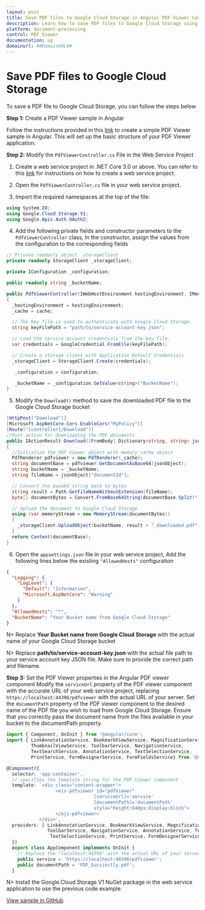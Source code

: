 ```yaml
---
layout: post
title: Save PDF files to Google Cloud Storage in Angular PDF Viewer Component | Syncfusion
description: Learn how to save PDF files to Google Cloud Storage using the Syncfusion Angular PDF Viewer component with a server-backed web service.
platform: document-processing
control: PDF Viewer
documentation: ug
domainurl: ##DomainURL##
---
```


# Save PDF files to Google Cloud Storage

To save a PDF file to Google Cloud Storage, you can follow the steps below

**Step 1:** Create a PDF Viewer sample in Angular

Follow the instructions provided in this [link](https://help.syncfusion.com/document-processing/pdf/pdf-viewer/angular/getting-started) to create a simple PDF Viewer sample in Angular. This will set up the basic structure of your PDF Viewer application.

**Step 2:** Modify the `PdfViewerController.cs` File in the Web Service Project

1. Create a web service project in .NET Core 3.0 or above. You can refer to this [link](https://www.syncfusion.com/kb/11063/how-to-create-pdf-viewer-web-service-in-net-core-3-0-and-above) for instructions on how to create a web service project.

2. Open the `PdfViewerController.cs` file in your web service project.

3. Import the required namespaces at the top of the file:

```csharp
using System.IO;
using Google.Cloud.Storage.V1;
using Google.Apis.Auth.OAuth2;
```

4. Add the following private fields and constructor parameters to the `PdfViewerController` class, In the constructor, assign the values from the configuration to the corresponding fields

```csharp
// Private readonly object _storageClient
private readonly StorageClient _storageClient;

private IConfiguration _configuration;

public readonly string _bucketName;

public PdfViewerController(IWebHostEnvironment hostingEnvironment, IMemoryCache cache, IConfiguration configuration)
{
  _hostingEnvironment = hostingEnvironment;
  _cache = cache;

  // The key file is used to authenticate with Google Cloud Storage.
  string keyFilePath = "path/to/service-account-key.json";

  // Load the service account credentials from the key file.
  var credentials = GoogleCredential.FromFile(keyFilePath);

  // Create a storage client with Application Default Credentials
  _storageClient = StorageClient.Create(credentials);

   _configuration = configuration;

   _bucketName = _configuration.GetValue<string>("BucketName");
}
```

5. Modify the `Download()` method to save the downloaded PDF file to the Google Cloud Storage bucket
```csharp
[HttpPost("Download")]
[Microsoft.AspNetCore.Cors.EnableCors("MyPolicy")]
[Route("[controller]/Download")]
//Post action for downloading the PDF documents
public IActionResult Download([FromBody] Dictionary<string, string> jsonObject)
{
  //Initialize the PDF Viewer object with memory cache object
  PdfRenderer pdfviewer = new PdfRenderer(_cache);
  string documentBase = pdfviewer.GetDocumentAsBase64(jsonObject);
  string bucketName = _bucketName;
  string fileName = jsonObject["documentId"];

  // Convert the base64 string back to bytes
  string result = Path.GetFileNameWithoutExtension(fileName);
  byte[] documentBytes = Convert.FromBase64String(documentBase.Split(",")[1]);

  // Upload the document to Google Cloud Storage
  using (var memoryStream = new MemoryStream(documentBytes))
  {
    _storageClient.UploadObject(bucketName, result + "_downloaded.pdf", null, memoryStream);
  }
  return Content(documentBase);
}
```

6. Open the `appsettings.json` file in your web service project, Add the following lines below the existing `"AllowedHosts"` configuration

```json
{
  "Logging": {
    "LogLevel": {
      "Default": "Information",
      "Microsoft.AspNetCore": "Warning"
    }
  },
  "AllowedHosts": "*",
  "BucketName": "Your Bucket name from Google Cloud Storage"
}
```

N> Replace **Your Bucket name from Google Cloud Storage** with the actual name of your Google Cloud Storage bucket

N> Replace **path/to/service-account-key.json** with the actual file path to your service account key JSON file. Make sure to provide the correct path and filename.

**Step 3:**  Set the PDF Viewer properties in the Angular PDF viewer component
Modify the `serviceUrl` property of the PDF viewer component with the accurate URL of your web service project, replacing `https://localhost:44396/pdfviewer` with the actual URL of your server. Set the `documentPath` property of the PDF viewer component to the desired name of the PDF file you wish to load from Google Cloud Storage. Ensure that you correctly pass the document name from the files available in your bucket to the documentPath property.

```typescript
import { Component, OnInit } from '@angular/core';
import { LinkAnnotationService, BookmarkViewService, MagnificationService,
         ThumbnailViewService, ToolbarService, NavigationService,
         TextSearchService, AnnotationService, TextSelectionService,
         PrintService, FormDesignerService, FormFieldsService} from '@syncfusion/ej2-angular-pdfviewer';

@Component({
  selector: 'app-container',
  // specifies the template string for the PDF Viewer component
  template: `<div class="content-wrapper">
                  <ejs-pdfviewer id="pdfViewer"
                                [serviceUrl]='service'
                                [documentPath]='documentPath'
                                style="height:640px;display:block">
                  </ejs-pdfviewer>
            </div>`,
  providers: [ LinkAnnotationService, BookmarkViewService, MagnificationService,ThumbnailViewService,
               ToolbarService, NavigationService, AnnotationService, TextSearchService,
                TextSelectionService, PrintService, FormDesignerService, FormFieldsService]
  })
  export class AppComponent implements OnInit {
    // Replace the "localhost:44396" with the actual URL of your server
    public service = 'https://localhost:44396/pdfviewer';
    public documentPath = 'PDF_Succinctly.pdf';
  }
```

N> Install the Google.Cloud.Storage.V1 NuGet package in the web service application to use the previous code example.

[View sample in GitHub](https://github.com/SyncfusionExamples/open-save-pdf-documents-in-google-cloud-storage)